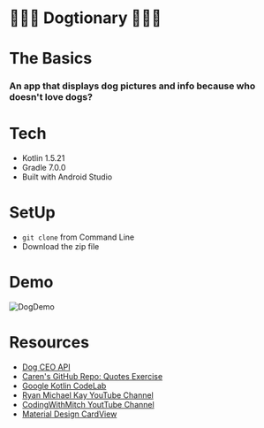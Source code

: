 # 🐩🐩🐩 Dogtionary 🐩🐩🐩

# The Basics
### An app that displays dog pictures and info because who doesn't love dogs?


# Tech 
- Kotlin 1.5.21
- Gradle 7.0.0
- Built with Android Studio


# SetUp 
* `git clone` from Command Line
* Download the zip file

# Demo
![DogDemo](https://github.com/ladybando/TheDoggieSaurus/blob/main/app/demo/Doggies.gif)
# Resources

- [Dog CEO API](https://dog.ceo/dog-api/documentation/random)
- [Caren's GitHub Repo: Quotes Exercise](https://github.com/calren/InspirationalQuotesExercise)
- [Google Kotlin CodeLab](https://developer.android.com/codelabs/basic-android-kotlin-training-internet-images#2)
- [Ryan Michael Kay YouTube Channel](https://www.youtube.com/watch?v=j_2jt94CShU)
- [CodingWithMitch YoutTube Channel](https://www.youtube.com/watch?v=Jo6Mtq7zkkg)
- [Material Design CardView](https://material.io/components/cards)
